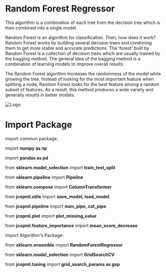 # Random Forest Regressor
This algorithm is a combination of each tree from the decision tree which is then combined into a single model.

Random Forest is an algorithm for classification. Then, how does it work? Random Forest works by building several decision trees and combining them to get more stable and accurate predictions. The 'forest' built by Random Forest is a collection of decision trees which are usually trained by the bagging method. The general idea of ​​the bagging method is a combination of learning models to improve overall results

The Random Forest algorithm increases the randomness of the model while growing the tree. Instead of looking for the most important feature when splitting a node, Random Forest looks for the best feature among a random subset of features. As a result, this method produces a wide variety and generally results in better models.

![Logo](https://cdn.analyticsvidhya.com/wp-content/uploads/2020/02/rfc_vs_dt1.png)





# Import Package
import common package:

import **numpy as np**

import **pandas as pd**


from **sklearn.model_selection** import **train_test_split**

from **sklearn.pipeline** import **Pipeline**

from **sklearn.compose** import **ColumnTransformer**


from **jcopml.utils** import **save_model, load_model**

from **jcopml.pipeline** import **num_pipe, cat_pipe**

from **jcopml.plot** import **plot_missing_value**

from **jcopml.feature_importance** import **mean_score_decrease**

import Algorithm's Package:

from **sklearn.ensemble** import **RandomForestRegressor**

from **sklearn.model_selection** import **GridSearchCV**

from **jcopml.tuning** import **grid_search_params as gsp**
